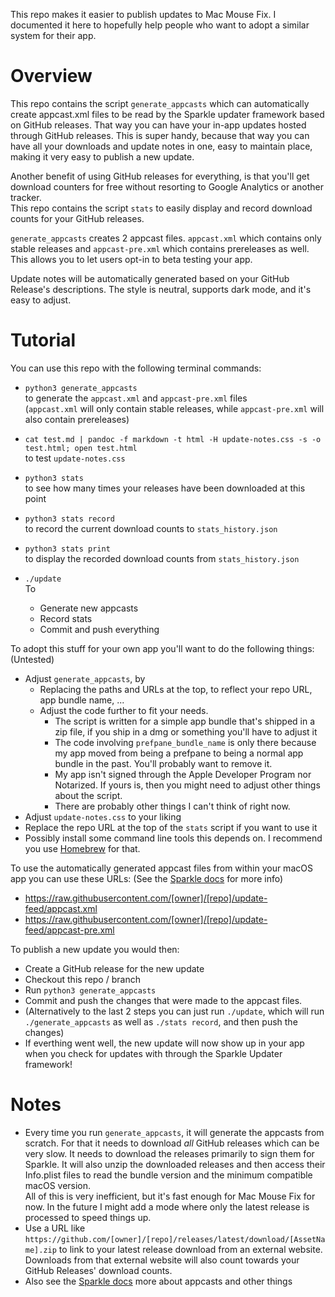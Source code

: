 This repo makes it easier to publish updates to Mac Mouse Fix. I documented it here to hopefully help people who want to adopt a similar system for their app.

# Overview

This repo contains the script `generate_appcasts` which can automatically create appcast.xml files to be read by the Sparkle updater framework based on GitHub releases.
That way you can have your in-app updates hosted through GitHub releases. 
This is super handy, because that way you can have all your downloads and update notes in one, easy to maintain place, making it very easy to publish a new update.

Another benefit of using GitHub releases for everything, is that you'll get download counters for free without resorting to Google Analytics or another tracker.\
This repo contains the script `stats` to easily display and record download counts for your GitHub releases.

`generate_appcasts` creates 2 appcast files. `appcast.xml` which contains only stable releases and `appcast-pre.xml` which contains prereleases as well. This allows you to let users opt-in to beta testing your app.

Update notes will be automatically generated based on your GitHub Release's descriptions. The style is neutral, supports dark mode, and it's easy to adjust.

# Tutorial

You can use this repo with the following terminal commands:

- `python3 generate_appcasts` \
to generate the `appcast.xml` and `appcast-pre.xml` files \
    (`appcast.xml` will only contain stable releases, while `appcast-pre.xml` will also contain prereleases)

- `cat test.md | pandoc -f markdown -t html -H update-notes.css -s -o test.html; open test.html` \
to test `update-notes.css`

- `python3 stats` \
to see how many times your releases have been downloaded at this point

- `python3 stats record` \
to record the current download counts to `stats_history.json`

- `python3 stats print` \
to display the recorded download counts from `stats_history.json`

- `./update` \
  To
  - Generate new appcasts
  - Record stats 
  - Commit and push everything

To adopt this stuff for your own app you'll want to do the following things: (Untested)
- Adjust `generate_appcasts`, by 
  - Replacing the paths and URLs at the top, to reflect your repo URL, app bundle name, ...
  - Adjust the code further to fit your needs. 
    - The script is written for a simple app bundle that's shipped in a zip file, if you ship in a dmg or something you'll have to adjust it
    - The code involving `prefpane_bundle_name` is only there because my app moved from being a prefpane to being a normal app bundle in the past. You'll probably want to remove it.
    - My app isn't signed through the Apple Developer Program nor Notarized. If yours is, then you might need to adjust other things about the script.
    - There are probably other things I can't think of right now.
- Adjust `update-notes.css` to your liking
- Replace the repo URL at the top of the `stats` script if you want to use it
- Possibly install some command line tools this depends on. I recommend you use [Homebrew](https://brew.sh/) for that.

To use the automatically generated appcast files from within your macOS app you can use these URLs: (See the [Sparkle docs](https://sparkle-project.org/documentation/) for more info)
  - https://raw.githubusercontent.com/[owner]/[repo]/update-feed/appcast.xml
  - https://raw.githubusercontent.com/[owner]/[repo]/update-feed/appcast-pre.xml

To publish a new update you would then:
- Create a GitHub release for the new update
- Checkout this repo / branch 
- Run `python3 generate_appcasts`
- Commit and push the changes that were made to the appcast files.
- (Alternatively to the last 2 steps you can just run `./update`, which will run `./generate_appcasts` as well as `./stats record`, and then push the changes)
- If everthing went well, the new update will now show up in your app when you check for updates with through the Sparkle Updater framework!

# Notes

- Every time you run `generate_appcasts`, it will generate the appcasts from scratch. For that it needs to download *all* GitHub releases which can be very slow. It needs to download the releases primarily to sign them for Sparkle. It will also unzip the downloaded releases and then access their Info.plist files to read the bundle version and the minimum compatible macOS version.\
All of this is very inefficient, but it's fast enough for Mac Mouse Fix for now. In the future I might add a mode where only the latest release is processed to speed things up.
- Use a URL like `https://github.com/[owner]/[repo]/releases/latest/download/[AssetName].zip` to link to your latest release download from an external website. Downloads from that external website will also count towards your GitHub Releases' download counts.
- Also see the [Sparkle docs](https://sparkle-project.org/documentation/) more about appcasts and other things
